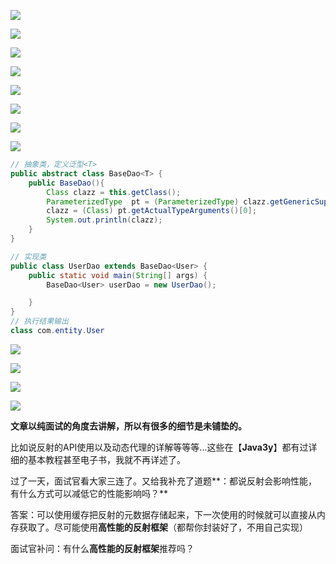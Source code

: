 ![](https://tva1.sinaimg.cn/large/0081Kckwly1gmd4itqsxdj30ku11279l.jpg)

![](https://tva1.sinaimg.cn/large/0081Kckwly1gmd4n5k0g7j30ku112jwa.jpg)

![](https://tva1.sinaimg.cn/large/0081Kckwly1gmd4osmjw9j30ku1127b6.jpg)

![](https://tva1.sinaimg.cn/large/0081Kckwly1gmd4q0xp5gj30ku112107.jpg)

![](https://tva1.sinaimg.cn/large/0081Kckwly1gmd4rh2lk6j30ku112ahj.jpg)

![](https://tva1.sinaimg.cn/large/0081Kckwly1gmd4so3iiwj30ku112wku.jpg)

![](https://tva1.sinaimg.cn/large/0081Kckwly1gmd4u7wh5uj30ku112dmf.jpg)



![](https://tva1.sinaimg.cn/large/0081Kckwly1gmd4y3vvazj30ku112q9a.jpg)

```java
// 抽象类，定义泛型<T>
public abstract class BaseDao<T> {
    public BaseDao(){
        Class clazz = this.getClass();
        ParameterizedType  pt = (ParameterizedType) clazz.getGenericSuperclass(); 
        clazz = (Class) pt.getActualTypeArguments()[0];
        System.out.println(clazz);
    }
}

// 实现类
public class UserDao extends BaseDao<User> {
    public static void main(String[] args) {
        BaseDao<User> userDao = new UserDao();

    }
}
// 执行结果输出
class com.entity.User
```

![](https://tva1.sinaimg.cn/large/0081Kckwly1gmd50xxey2j30ku112tff.jpg)

![](https://tva1.sinaimg.cn/large/0081Kckwly1gmd53eggtqj30ku112gs7.jpg)

![](https://tva1.sinaimg.cn/large/0081Kckwly1gmd553n03ij30ku112qa0.jpg)

![](https://tva1.sinaimg.cn/large/0081Kckwly1gmd888sjbtj30ku112grh.jpg)

**文章以纯面试的角度去讲解，所以有很多的细节是未铺垫的。**

比如说反射的API使用以及动态代理的详解等等等...这些在【**Java3y**】都有过详细的基本教程甚至电子书，我就不再详述了。



过了一天，面试官看大家三连了。又给我补充了道题**：都说反射会影响性能，有什么方式可以减低它的性能影响吗？**



答案：可以使用缓存把反射的元数据存储起来，下一次使用的时候就可以直接从内存获取了。尽可能使用**高性能的反射框架**（都帮你封装好了，不用自己实现）



面试官补问：有什么**高性能的反射框架**推荐吗？

